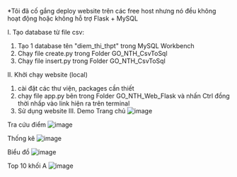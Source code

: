 *Tôi đã cố gắng deploy website trên các free host nhưng nó đều không hoạt động hoặc không hỗ trợ Flask + MySQL

I. Tạo database từ file csv:
  1. Tạo 1 database tên "diem_thi_thpt" trong MySQL Workbench
  2. Chạy file create.py trong Folder GO_NTH_CsvToSql
  3. Chạy file insert.py trong Folder GO_NTH_CsvToSql

II. Khởi chạy website (local)
  1. cài đặt các thư viện, packages cần thiết 
  2. chạy file app.py bên trong Folder GO_NTH_Web_Flask và nhấn Ctrl đồng thời nhấp vào link hiện ra trên terminal
  3. Sử dụng website
III. Demo
Trang chủ
![image](https://github.com/user-attachments/assets/552d3b33-dfd4-4a4e-ac3e-958eca935734)

Tra cứu điểm
![image](https://github.com/user-attachments/assets/9eedde28-27ca-4e80-afc1-e315acb1d379)

Thống kê
![image](https://github.com/user-attachments/assets/752bbc70-047c-41a4-970d-d46efe6716a0)

Biểu đồ
![image](https://github.com/user-attachments/assets/7974b1c7-c273-490f-8b07-123b7ddcc4e7)

Top 10 khối A
![image](https://github.com/user-attachments/assets/ae0cebeb-12a4-4c0b-a427-216191ba314e)





